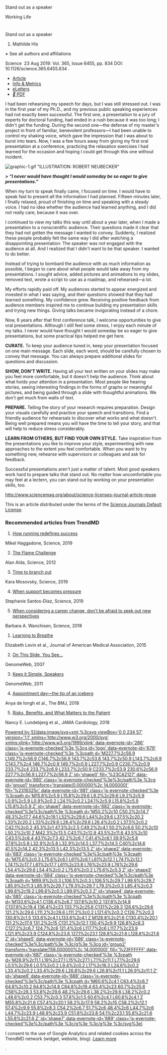 Stand out as a speaker

Working Life

#

Stand out as a speaker

1. Mathilde His

 **+**  See all authors and affiliations

 Science  23 Aug 2019:
Vol. 365, Issue 6455, pp. 834
DOI: 10.1126/science.365.6455.834
.

- [Article](https://science.sciencemag.org/content/365/6455/834)
- [Info & Metrics](https://science.sciencemag.org/content/365/6455/834/tab-article-info)
- [eLetters](https://science.sciencemag.org/content/365/6455/834/tab-e-letters)
- [** PDF](https://science.sciencemag.org/content/365/6455/834/tab-pdf)

I had been rehearsing my speech for days, but I was still stressed out. I was in the first year of my Ph.D., and my previous public speaking experiences had not exactly been successful. The first one, a presentation to a jury of experts for doctoral funding, had ended in a rush because it was too long; I didn't get the funding. During the second one—the defense of my master's project in front of familiar, benevolent professors—I had been unable to control my shaking voice, which gave the impression that I was about to burst into tears. Now, I was a few hours away from giving my first oral presentation at a conference, practicing the relaxation exercises I had learned for the occasion and hoping I could get through this one without incident.

![graphic-1.gif](../_resources/e7d8e9125cb2afc8e076f74ac304f0e8.gif)
"ILLUSTRATION: ROBERT NEUBECKER"

***> “I never would have thought I would someday be so eager to give presentations.”***

When my turn to speak finally came, I focused on time. I would have to speak fast to present all the information I had planned. Fifteen minutes later, I finally relaxed, proud of finishing on time and speaking with a steady voice. I had no idea whether the audience had learned anything, and I did not really care, because it was over.

I continued to view my talks this way until about a year later, when I made a presentation to a nonscientific audience. Their questions made it clear that they had not gotten the message I wanted to convey. Suddenly, I realized these people probably felt the same way I did after watching a disappointing presentation: The speaker was not engaged with the audience at all. And I realized that I didn't want to be that speaker. I wanted to do better.

Instead of trying to bombard the audience with as much information as possible, I began to care about what people would take away from my presentations. I sought advice, added pictures and animations to my slides, removed text, wrote a script to use as a roadmap, and rehearsed—a lot.

My efforts rapidly paid off. My audiences started to appear energized and invested in what I was saying, and their questions showed that they had learned something. My confidence grew. Receiving positive feedback from audience members inspired me to continue building my presentation skills and trying new things. Giving talks became invigorating instead of a chore.

Now, 6 years after that first conference talk, I welcome opportunities to give oral presentations. Although I still feel some stress, I enjoy each minute of my talks. I never would have thought I would someday be so eager to give presentations, but some practical tips helped me get here.

**CURATE.** To keep your audience tuned in, keep your presentation focused on one main message. Each slide, each word, should be carefully chosen to convey that message. You can always prepare additional slides for questions and discussion.

**SHOW, DON'T WRITE.** Having all your text written on your slides may make you feel more comfortable, but it doesn't help the audience. Think about what holds your attention in a presentation. Most people like hearing stories, seeing interesting findings in the forms of graphs or meaningful pictures, and being guided through a slide with thoughtful animations. We don't get much from walls of text.

**PREPARE.** Telling the story of your research requires preparation. Design your visuals carefully and practice your speech and transitions. Find a friendly audience for rehearsals to discover what works and what doesn't. Being well prepared means you will have the time to tell your story, and that will help to reduce stress considerably.

**LEARN FROM OTHERS, BUT FIND YOUR OWN STYLE.** Take inspiration from the presentations you like to improve your style, experimenting with new approaches to the extent you feel comfortable. When you want to try something new, rehearse with supervisors or colleagues and ask for feedback.

Successful presentations aren't just a matter of talent. Most good speakers work hard to prepare talks that stand out. No matter how uncomfortable you may feel at a lectern, you can stand out by working on your presentation skills, too.

http://www.sciencemag.org/about/science-licenses-journal-article-reuse

This is an article distributed under the terms of the [Science Journals Default License](http://www.sciencemag.org/about/science-licenses-journal-article-reuse).

### Recommended articles from TrendMD

1.   [How running redefines success](https://science.sciencemag.org/content/365/6454/718?intcmp=trendmd-sci)

 Mikel Haggadone, Science, 2019

2.   [The Flame Challenge](http://science.sciencemag.org/content/335/6072/1019?intcmp=trendmd-sci)

 Alan Alda, Science, 2012

3.   [Time to branch out](https://science.sciencemag.org/content/364/6444/1002?intcmp=trendmd-sci)

 Kara Mosovsky, Science, 2019

4.   [When support becomes pressure](http://science.sciencemag.org/content/363/6430/1006?intcmp=trendmd-sci)

 Stephanie Santos-Díaz, Science, 2019

5.   [When considering a career change, don't be afraid to seek out new perspectives](https://www.sciencemag.org/careers/2018/09/when-considering-career-change-dont-be-afraid-seek-out-new-perspectives?intcmp=trendmd-sci)

 Barbara A. Wanchisen, Science, 2018

1.   [Learning to Breathe](https://jamanetwork.com/journals/jama/fullarticle/2397838?utm_source=TrendMD&utm_medium=cpc&utm_campaign=Journal_of_American_Medical_Association_TrendMD_1)

 Elizabeth Levin et al., Journal of American Medical Association, 2015

2.   [On This Slide, You See...](https://www.genomeweb.com/blog/slide-you-see?utm_source=TrendMD&utm_medium=TrendMD&utm_campaign=1&trendmd-shared=1#.WzLTgMdZrnc)

GenomeWeb, 2007

3.   [Keep it Simple, Speakers](https://www.genomeweb.com/blog/keep-it-simple-speakers?utm_source=TrendMD&utm_medium=TrendMD&utm_campaign=1&trendmd-shared=1#.W2D4AMdZrnc)

GenomeWeb, 2011

4.   [Appointment day—the tip of an iceberg](https://www.bmj.com/content/360/bmj.k430?utm_campaign=tbmj&utm_medium=cpc&utm_source=trendmd&utm_term=usage-042019&utm_content=consumer)

 Anya de Iongh et al., The BMJ, 2018

5.   [Risks, Benefits, and What Matters to the Patient](https://jamanetwork.com/journals/jamacardiology/fullarticle/2702978?utm_source=TrendMD&utm_medium=cpc&utm_campaign=JAMA_Cardiology_TrendMD_1)

 Nancy E. Lundebjerg et al., JAMA Cardiology, 2018

 [Powered by  ![](data:image/svg+xml,%3csvg viewBox='0 0 234 57' version='1.1' xmlns='http://www.w3.org/2000/svg' xmlns:xlink='http://www.w3.org/1999/xlink' data-evernote-id='286' class='js-evernote-checked'%3e %3cg id='logo' data-evernote-id='679' class='js-evernote-checked'%3e %3cpath d='M227.7%2c56.9 L149.7%2c56.9 C146.7%2c56.9 143.7%2c53.8 143.7%2c50.9 L143.7%2c6.9 C143.7%2c4 146.7%2c0.9 149.7%2c0.9 L227.7%2c0.9 C230.7%2c0.9 233.7%2c4 233.7%2c6.9 L233.7%2c50.9 C233.7%2c53.9 230.6%2c56.9 227.7%2c56.9 L227.7%2c56.9 Z' id='shape0' fill='%23CA2127' data-evernote-id='680' class='js-evernote-checked'%3e%3c/path%3e %3cg id='group1' transform='translate(0.000000%2c 14.000000)' fill='%2316325c' data-evernote-id='681' class='js-evernote-checked'%3e %3cpath d='M15.8%2c5.9 L15.8%2c29.6 L9.2%2c29.6 L9.2%2c5.9 L0.9%2c5.9 L0.9%2c0.2 L24.1%2c0.2 L24.1%2c5.9 L15.8%2c5.9 L15.8%2c5.9 Z' id='shape1' data-evernote-id='682' class='js-evernote-checked'%3e%3c/path%3e %3cpath d='M50.2%2c10 C50.2%2c14.7 48.3%2c17.7 44.6%2c19.1 L52%2c29.6 L44%2c29.6 L37.5%2c20.2 L33%2c20.2 L33%2c29.6 L26.4%2c29.6 L26.4%2c0.2 L37.5%2c0.2 C42.1%2c0.2 45.3%2c1 47.3%2c2.5 C49.2%2c4.1 50.2%2c6.6 50.2%2c10 L50.2%2c10 Z M42.3%2c13.5 C43.1%2c12.8 43.5%2c11.6 43.5%2c10 C43.5%2c8.4 43.1%2c7.3 42.2%2c6.7 C41.4%2c6.1 39.9%2c5.8 37.8%2c5.8 L32.9%2c5.8 L32.9%2c14.5 L37.7%2c14.5 C40%2c14.6 41.5%2c14.2 42.3%2c13.5 L42.3%2c13.5 Z' id='shape2' data-evernote-id='683' class='js-evernote-checked'%3e%3c/path%3e %3cpath d='M75.6%2c0.3 L75.6%2c6.1 L61%2c6.1 L61%2c12.1 L74.1%2c12.1 L74.1%2c17.7 L61%2c17.7 L61%2c23.8 L76%2c23.8 L76%2c29.6 L54.4%2c29.6 L54.4%2c0.2 L75.6%2c0.2 L75.6%2c0.3 Z' id='shape3' data-evernote-id='684' class='js-evernote-checked'%3e%3c/path%3e %3cpath d='M99.9%2c0.3 L106.5%2c0.3 L106.5%2c29.7 L99.9%2c29.7 L85.9%2c11.3 L85.9%2c29.7 L79.3%2c29.7 L79.3%2c0.3 L85.4%2c0.3 L99.8%2c19.2 L99.8%2c0.3 L99.9%2c0.3 Z' id='shape4' data-evernote-id='685' class='js-evernote-checked'%3e%3c/path%3e %3cpath d='M133.6%2c4.1 C136.4%2c6.7 137.8%2c10.2 137.8%2c14.8 C137.8%2c19.4 136.4%2c23 133.7%2c25.6 C131%2c28.3 126.8%2c29.6 121.2%2c29.6 L111.2%2c29.6 L111.2%2c0.2 L121.6%2c0.2 C126.7%2c0.3 130.8%2c1.5 133.6%2c4.1 L133.6%2c4.1 Z M128.8%2c21.6 C130.4%2c20.1 131.2%2c17.9 131.2%2c15 C131.2%2c12.1 130.4%2c9.9 128.8%2c8.3 C127.2%2c6.7 124.7%2c6 121.4%2c6 L117.7%2c6 L117.7%2c23.9 L121.9%2c23.9 C124.8%2c23.8 127.1%2c23.1 128.8%2c21.6 L128.8%2c21.6 Z' id='shape5' data-evernote-id='686' class='js-evernote-checked'%3e%3c/path%3e %3c/g%3e %3cg id='group2' transform='translate(156.000000%2c 14.000000)' fill='%23FFFFFF' data-evernote-id='687' class='js-evernote-checked'%3e %3cpath d='M26.9%2c11.1 L19%2c27.1 L15%2c27.1 L7.1%2c11.1 L7.1%2c29.6 L0.5%2c29.6 L0.5%2c0.2 L9.4%2c0.2 L17%2c16.3 L24.6%2c0.2 L33.4%2c0.2 L33.4%2c29.6 L26.8%2c29.6 L26.8%2c11.1 L26.9%2c11.1 Z' id='shape6' data-evernote-id='688' class='js-evernote-checked'%3e%3c/path%3e %3cpath d='M60.6%2c4.1 C63.4%2c6.7 64.8%2c10.2 64.8%2c14.8 C64.8%2c19.4 63.4%2c23 60.7%2c25.6 C58%2c28.3 53.8%2c29.6 48.2%2c29.6 L38.2%2c29.6 L38.2%2c0.2 L48.6%2c0.2 C53.7%2c0.3 57.8%2c1.5 60.6%2c4.1 L60.6%2c4.1 Z M55.8%2c21.6 C57.4%2c20.1 58.2%2c17.9 58.2%2c15 C58.2%2c12.1 57.4%2c9.9 55.8%2c8.3 C54.2%2c6.7 51.7%2c6 48.4%2c6 L44.7%2c6 L44.7%2c23.9 L48.9%2c23.9 C51.8%2c23.8 54.1%2c23.1 55.8%2c21.6 L55.8%2c21.6 Z' id='shape7' data-evernote-id='689' class='js-evernote-checked'%3e%3c/path%3e %3c/g%3e %3c/g%3e %3c/svg%3e)](https://www.trendmd.com/how-it-works-readers)

I consent to the use of Google Analytics and related cookies across the TrendMD network (widget, website, blog). [Learn more](https://www.trendmd.com/google-analytics)

.